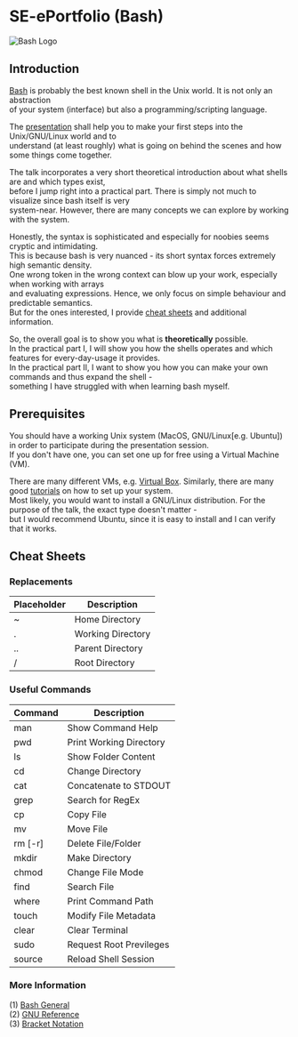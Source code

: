 # SE-ePortfolio (Bash)
![Bash Logo](https://upload.wikimedia.org/wikipedia/commons/8/82/Gnu-bash-logo.svg)

## Introduction

[Bash](https://de.wikipedia.org/wiki/Bash_(Shell)) is probably the best known shell in the Unix world. It is not only an abstraction </br> of your system (interface) but also a programming/scripting language.

The [presentation](https://docs.google.com/presentation/d/1s_FAR7T6KUhhVNeWfuA77YC00YZyVPudaZfnssebT-w/edit#slide=id.gfbece3e7b9_0_55) shall help you to make your first steps into the Unix/GNU/Linux world and to </br> understand (at least roughly) what is going on behind the scenes and how some things come together.

The talk incorporates a very short theoretical introduction about what shells are and
which types exist, </br> before I jump right into a practical part.
There is simply not much to visualize since bash itself is very </br> system-near.
However, there are many concepts we can explore by working with the system.

Honestly, the syntax is sophisticated and especially for noobies seems cryptic and intimidating. </br>
This is because bash is very nuanced - its short syntax forces extremely high semantic density. </br>
One wrong token in the wrong context can blow up your work, especially when working with arrays </br>
and evaluating expressions. Hence, we only focus on simple behaviour and predictable semantics. </br>
But for the ones interested, I provide [cheat sheets](#Cheat-Sheets) and additional information.

So, the overall goal is to show you what is **theoretically** possible. </br>
In the practical part I, I will show you how the shells operates and which
features for every-day-usage it provides. </br> In the practical part II, I want
to show you how you can make your own commands and thus expand the shell - </br>
something I have struggled with when learning bash myself.
  
## Prerequisites
You should have a working Unix system (MacOS, GNU/Linux[e.g. Ubuntu]) in order to participate
during the presentation session. </br>
If you don't have one, you can set one up for free using a Virtual Machine (VM).

There are many different VMs, e.g. [Virtual Box](https://www.virtualbox.org/).
Similarly, there are many good [tutorials](https://www.youtube.com/watch?v=x5MhydijWmc) on how to
set up your system. </br>
Most likely, you would want to install a GNU/Linux distribution. For the purpose of the talk,
the exact type doesn't matter - </br> but I would recommend Ubuntu, since it is easy to install and I
can verify that it works.
  
## Cheat Sheets
### Replacements
| Placeholder | Description       |
|-------------|-------------------|
| ~           | Home Directory    |
| .           | Working Directory |
| ..          | Parent Directory  |
| /           | Root Directory    |

### Useful Commands
| Command     | Description             |
|-------------|-------------------------|
| man         | Show Command Help       |
| pwd         | Print Working Directory |
| ls          | Show Folder Content     |
| cd          | Change Directory        |
| cat         | Concatenate to STDOUT   |
| grep        | Search for RegEx        |
| cp          | Copy File               |
| mv          | Move File               |
| rm [-r]     | Delete File/Folder      |
| mkdir       | Make Directory          |
| chmod       | Change File Mode        |
| find        | Search File             |
| where       | Print Command Path      |
| touch       | Modify File Metadata    |
| clear       | Clear Terminal          |
| sudo        | Request Root Previleges |
| source      | Reload Shell Session    |

### More Information
  (1) [Bash General](https://devhints.io/bash) </br>
  (2) [GNU Reference](https://www.gnu.org/savannah-checkouts/gnu/bash/manual/bash.html) </br>
  (3) [Bracket Notation](https://stackoverflow.com/questions/2188199/how-to-use-double-or-single-brackets-parentheses-curly-braces)
  
  
